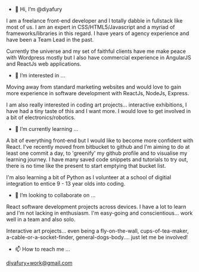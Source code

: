 - 👋 Hi, I’m @diyafury

I am a freelance front-end developer and I totally dabble in fullstack like most of us. I am an expert in CSS/HTML5/Javascript and a myriad of frameworks/libraries in this regard. I have years of agency experience and have been a Team Lead in the past.

Currently the universe and my set of faithful clients have me make peace with Wordpress mostly but I also have commercial experience in AngularJS and ReactJs web applications.

- 👀 I’m interested in ...

Moving away from standard marketing websites and would love to gain more experience in software development with ReactJs, NodeJs, Express.

I am also really interested in coding art projects... interactive exhibitions, I have had a tiny taste of this and I want more. I would love to get involved in a bit of electronics/robotics.

- 🌱 I’m currently learning ...

A bit of everything front-end but I would like to become more confident with React. I've recently moved from bitbucket to github and I'm aiming to do at least one commit a day, to 'greenify' my github profile and to visualise my learning journey. I have many saved code snippets and tutorials to try out, there is no time like the present to start emptying that bucket list.

I'm also learning a bit of Python as I volunteer at a school of digitial integration to entice 9 - 13 year olds into coding.

- 💞️ I’m looking to collaborate on ...

React software development projects across devices. I have a lot to learn and I'm not lacking in enthusiasm. 
I'm easy-going and conscientious... work well in a team and also solo.

Interactive art projects... even being a fly-on-the-wall, cups-of-tea-maker, a-cable-or-a-socket-finder, general-dogs-body.... just let me be involved!

- 📫 How to reach me ...

diyafury+work@gmail.com

<!---
diyafury/diyafury is a ✨ special ✨ repository because its `README.md` (this file) appears on your GitHub profile.
You can click the Preview link to take a look at your changes.
--->
